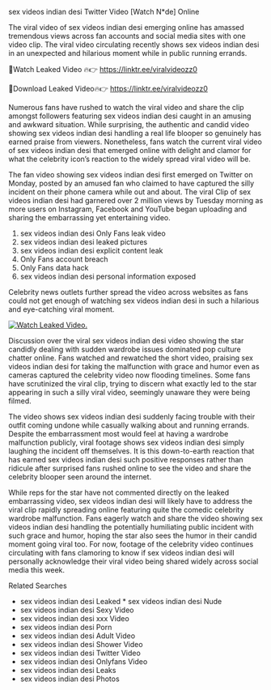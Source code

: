 ﻿sex videos indian desi Twitter Video [Watch N*de] Online

The viral video of ﻿sex videos indian desi emerging online has amassed tremendous views across fan accounts and social media sites with one video clip. The viral video circulating recently shows ﻿sex videos indian desi in an unexpected and hilarious moment while in public running errands. 

🔴Watch Leaked Video 🔥👉  https://linktr.ee/viralvideozz0 

🔴Download Leaked Video🔥👉  https://linktr.ee/viralvideozz0 

Numerous fans have rushed to watch the viral video and share the clip amongst followers featuring ﻿sex videos indian desi caught in an amusing and awkward situation. While surprising, the authentic and candid video showing ﻿sex videos indian desi handling a real life blooper so genuinely has earned praise from viewers. Nonetheless, fans watch the current viral video of ﻿sex videos indian desi that emerged online with delight and clamor for what the celebrity icon’s reaction to the widely spread viral video will be.

The fan video showing ﻿sex videos indian desi first emerged on Twitter on Monday, posted by an amused fan who claimed to have captured the silly incident on their phone camera while out and about. The viral Clip of ﻿sex videos indian desi had garnered over 2 million views by Tuesday morning as more users on Instagram, Facebook and YouTube began uploading and sharing the embarrassing yet entertaining video. 

1. ﻿sex videos indian desi Only Fans leak video
2. ﻿sex videos indian desi leaked pictures
3. ﻿sex videos indian desi explicit content leak
4. Only Fans account breach
5. Only Fans data hack
6. ﻿sex videos indian desi personal information exposed

Celebrity news outlets further spread the video across websites as fans could not get enough of watching ﻿sex videos indian desi in such a hilarious and eye-catching viral moment. 

[![Watch Leaked Video.](https://miro.medium.com/v2/resize:fit:828/format:webp/1*cilzJN44JGOrTw9NJCrNHA.gif "Watch Leaked Video")](https://linktr.ee/viralvideozz0)

Discussion over the viral ﻿sex videos indian desi video showing the star candidly dealing with sudden wardrobe issues dominated pop culture chatter online. Fans watched and rewatched the short video, praising ﻿sex videos indian desi for taking the malfunction with grace and humor even as cameras captured the celebrity video now flooding timelines. Some fans have scrutinized the viral clip, trying to discern what exactly led to the star appearing in such a silly viral video, seemingly unaware they were being filmed.

The video shows ﻿sex videos indian desi suddenly facing trouble with their outfit coming undone while casually walking about and running errands. Despite the embarrassment most would feel at having a wardrobe malfunction publicly, viral footage shows ﻿sex videos indian desi simply laughing the incident off themselves. It is this down-to-earth reaction that has earned ﻿sex videos indian desi such positive responses rather than ridicule after surprised fans rushed online to see the video and share the celebrity blooper seen around the internet.  

While reps for the star have not commented directly on the leaked embarrassing video, ﻿sex videos indian desi will likely have to address the viral clip rapidly spreading online featuring quite the comedic celebrity wardrobe malfunction. Fans eagerly watch and share the video showing ﻿sex videos indian desi handling the potentially humiliating public incident with such grace and humor, hoping the star also sees the humor in their candid moment going viral too. For now, footage of the celebrity video continues circulating with fans clamoring to know if ﻿sex videos indian desi will personally acknowledge their viral video being shared widely across social media this week.

Related Searches
* ﻿sex videos indian desi Leaked
﻿* sex videos indian desi Nude
* ﻿sex videos indian desi Sexy Video
* ﻿sex videos indian desi xxx Video
* ﻿sex videos indian desi Porn
* ﻿sex videos indian desi Adult Video
* ﻿sex videos indian desi Shower Video
* ﻿sex videos indian desi Twitter Video
* ﻿sex videos indian desi Onlyfans Video
* ﻿sex videos indian desi Leaks
* ﻿sex videos indian desi Photos
